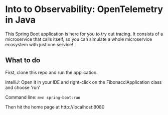 # Into to Observability: OpenTelemetry in Java

This Spring Boot application is here for you to try out tracing.
It consists of a microservice that calls itself, so you can simulate
a whole microservice ecosystem with just one service!

## What to do

First, clone this repo and run the application.

IntelliJ: Open it in your IDE and right-click on the FibonacciApplication class and choose 'run'

Command line: `mvn spring-boot:run`

Then hit the home page at http://localhost:8080

